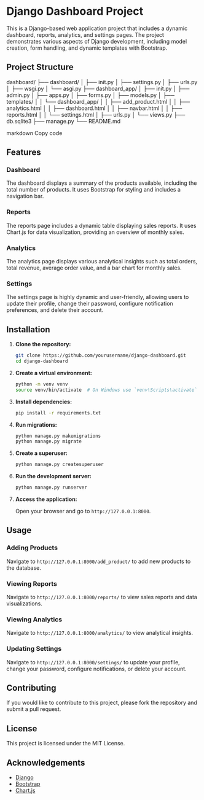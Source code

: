 # Django Dashboard Project

This is a Django-based web application project that includes a dynamic dashboard, reports, analytics, and settings pages. The project demonstrates various aspects of Django development, including model creation, form handling, and dynamic templates with Bootstrap.

## Project Structure

dashboard/
├── dashboard/
│ ├── init.py
│ ├── settings.py
│ ├── urls.py
│ ├── wsgi.py
│ └── asgi.py
├── dashboard_app/
│ ├── init.py
│ ├── admin.py
│ ├── apps.py
│ ├── forms.py
│ ├── models.py
│ ├── templates/
│ │ └── dashboard_app/
│ │ ├── add_product.html
│ │ ├── analytics.html
│ │ ├── dashboard.html
│ │ ├── navbar.html
│ │ ├── reports.html
│ │ └── settings.html
│ ├── urls.py
│ └── views.py
├── db.sqlite3
├── manage.py
└── README.md

markdown
Copy code

## Features

### Dashboard

The dashboard displays a summary of the products available, including the total number of products. It uses Bootstrap for styling and includes a navigation bar.

### Reports

The reports page includes a dynamic table displaying sales reports. It uses Chart.js for data visualization, providing an overview of monthly sales.

### Analytics

The analytics page displays various analytical insights such as total orders, total revenue, average order value, and a bar chart for monthly sales.

### Settings

The settings page is highly dynamic and user-friendly, allowing users to update their profile, change their password, configure notification preferences, and delete their account.

## Installation

1. **Clone the repository:**

    ```bash
    git clone https://github.com/yourusername/django-dashboard.git
    cd django-dashboard
    ```

2. **Create a virtual environment:**

    ```bash
    python -m venv venv
    source venv/bin/activate  # On Windows use `venv\Scripts\activate`
    ```

3. **Install dependencies:**

    ```bash
    pip install -r requirements.txt
    ```

4. **Run migrations:**

    ```bash
    python manage.py makemigrations
    python manage.py migrate
    ```

5. **Create a superuser:**

    ```bash
    python manage.py createsuperuser
    ```

6. **Run the development server:**

    ```bash
    python manage.py runserver
    ```

7. **Access the application:**

    Open your browser and go to `http://127.0.0.1:8000`.

## Usage

### Adding Products

Navigate to `http://127.0.0.1:8000/add_product/` to add new products to the database.

### Viewing Reports

Navigate to `http://127.0.0.1:8000/reports/` to view sales reports and data visualizations.

### Viewing Analytics

Navigate to `http://127.0.0.1:8000/analytics/` to view analytical insights.

### Updating Settings

Navigate to `http://127.0.0.1:8000/settings/` to update your profile, change your password, configure notifications, or delete your account.

## Contributing

If you would like to contribute to this project, please fork the repository and submit a pull request.

## License

This project is licensed under the MIT License.

## Acknowledgements

- [Django](https://www.djangoproject.com/)
- [Bootstrap](https://getbootstrap.com/)
- [Chart.js](https://www.chartjs.org/)
